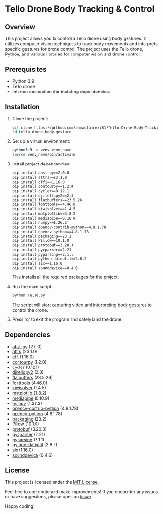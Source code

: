 
# Tello Drone Body Tracking & Control

## Overview

This project allows you to control a Tello drone using body gestures. It utilizes computer vision techniques to track body movements and interprets specific gestures for drone control. The project uses the Tello drone, Python, and various libraries for computer vision and drone control.

## Prerequisites

- Python 3.9
- Tello drone
- Internet connection (for installing dependencies)

## Installation

1. Clone the project:

    ```bash
    git clone https://github.com/ahmadfahrezi81/Tello-Drone-Body-Tracking-Control.git
    cd tello-drone-body-gesture
    ```

2. Set up a virtual environment:

    ```bash
    python3.9 -m venv venv_name
    source venv_name/bin/activate
    ```

3. Install project dependencies:

    ```bash
    pip install absl-py==2.0.0
    pip install attrs==23.1.0
    pip install cffi==1.16.0
    pip install contourpy==1.2.0
    pip install cycler==0.12.1
    pip install djitellopy2==2.3
    pip install flatbuffers==23.5.26
    pip install fonttools==4.46.0
    pip install kiwisolver==1.4.5
    pip install matplotlib==3.8.2
    pip install mediapipe==0.10.9
    pip install numpy==1.26.2
    pip install opencv-contrib-python==4.8.1.78
    pip install opencv-python==4.8.1.78
    pip install packaging==23.2
    pip install Pillow==10.1.0
    pip install protobuf==3.20.3
    pip install pycparser==2.21
    pip install pyparsing==3.1.1
    pip install python-dateutil==2.8.2
    pip install six==1.16.0
    pip install sounddevice==0.4.6
    ```

    This installs all the required packages for the project.

4. Run the main script:

    ```bash
    python Tello.py
    ```

    The script will start capturing video and interpreting body gestures to control the drone.

5. Press 'q' to exit the program and safely land the drone.

## Dependencies

- [absl-py](https://pypi.org/project/absl-py/) (2.0.0)
- [attrs](https://pypi.org/project/attrs/) (23.1.0)
- [cffi](https://pypi.org/project/cffi/) (1.16.0)
- [contourpy](https://pypi.org/project/contourpy/) (1.2.0)
- [cycler](https://pypi.org/project/cycler/) (0.12.1)
- [djitellopy2](https://pypi.org/project/djitellopy2/) (2.3)
- [flatbuffers](https://pypi.org/project/flatbuffers/) (23.5.26)
- [fonttools](https://pypi.org/project/fonttools/) (4.46.0)
- [kiwisolver](https://pypi.org/project/kiwisolver/) (1.4.5)
- [matplotlib](https://pypi.org/project/matplotlib/) (3.8.2)
- [mediapipe](https://pypi.org/project/mediapipe/) (0.10.9)
- [numpy](https://pypi.org/project/numpy/) (1.26.2)
- [opencv-contrib-python](https://pypi.org/project/opencv-contrib-python/) (4.8.1.78)
- [opencv-python](https://pypi.org/project/opencv-python/) (4.8.1.78)
- [packaging](https://pypi.org/project/packaging/) (23.2)
- [Pillow](https://pypi.org/project/Pillow/) (10.1.0)
- [protobuf](https://pypi.org/project/protobuf/) (3.20.3)
- [pycparser](https://pypi.org/project/pycparser/) (2.21)
- [pyparsing](https://pypi.org/project/pyparsing/) (3.1.1)
- [python-dateutil](https://pypi.org/project/python-dateutil/) (2.8.2)
- [six](https://pypi.org/project/six/) (1.16.0)
- [sounddevice](https://pypi.org/project/sounddevice/) (0.4.6)

## License

This project is licensed under the [MIT License](LICENSE).

Feel free to contribute and make improvements! If you encounter any issues or have suggestions, please open an [issue](https://github.com/your-username/tello-drone-body-gesture/issues).

Happy coding!
